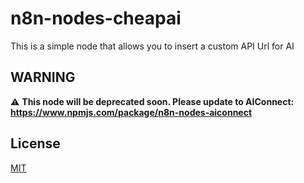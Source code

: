 # n8n-nodes-cheapai

This is a simple node that allows you to insert a custom API Url for AI

## WARNING

⚠️ **This node will be deprecated soon. Please update to AIConnect: https://www.npmjs.com/package/n8n-nodes-aiconnect**


## License

[MIT](https://github.com/n8n-io/n8n-nodes-starter/blob/master/LICENSE.md)